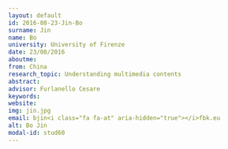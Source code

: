 ```yaml
---
layout: default 
id: 2016-08-23-Jin-Bo
surname: Jin
name: Bo
university: University of Firenze
date: 23/08/2016
aboutme: 
from: China
research_topic: Understanding multimedia contents
abstract: 
advisor: Furlanello Cesare
keywords: 
website: 
img: jin.jpg
email: bjin<i class="fa fa-at" aria-hidden="true"></i>fbk.eu
alt: Bo Jin
modal-id: stud60
---
```

